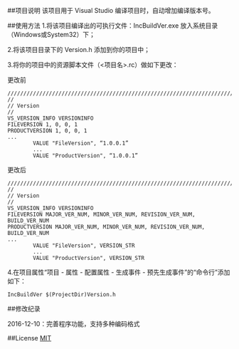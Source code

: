 ##项目说明
该项目用于 Visual Studio 编译项目时，自动增加编译版本号。
 
##使用方法
1.将该项目编译出的可执行文件：IncBuildVer.exe 放入系统目录（Windows或System32）下；

2.将该项目目录下的 Version.h 添加到你的项目中；

3.将你的项目中的资源脚本文件（<项目名>.rc）做如下更改：

更改前

    /////////////////////////////////////////////////////////////////////////////
    //
    // Version
    //
    VS_VERSION_INFO VERSIONINFO
    FILEVERSION 1, 0, 0, 1
    PRODUCTVERSION 1, 0, 0, 1
    ...
            VALUE "FileVersion", “1.0.0.1”
            ...
            VALUE "ProductVersion", “1.0.0.1”

更改后

    /////////////////////////////////////////////////////////////////////////////
    //
    // Version
    //
    VS_VERSION_INFO VERSIONINFO
    FILEVERSION MAJOR_VER_NUM, MINOR_VER_NUM, REVISION_VER_NUM, BUILD_VER_NUM
    PRODUCTVERSION MAJOR_VER_NUM, MINOR_VER_NUM, REVISION_VER_NUM, BUILD_VER_NUM
    ...
            VALUE "FileVersion", VERSION_STR
            ...
            VALUE "ProductVersion", VERSION_STR
            
4.在项目属性“项目 - 属性 - 配置属性 - 生成事件 - 预先生成事件”的“命令行”添加如下：

    IncBuildVer $(ProjectDir)Version.h
    
##修改纪录

2016-12-10：完善程序功能，支持多种编码格式

##License
[MIT](https://github.com/songbaoming/IncBuildVer/blob/master/LICENSE)
